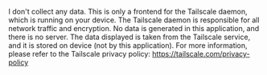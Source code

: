 I don't collect any data.
This is only a frontend for the Tailscale daemon, which is running on your device.
The Tailscale daemon is responsible for all network traffic and encryption.
No data is generated in this application, and there is no server.
The data displayed is taken from the Tailscale service, and it is stored on device (not by this application).
For more information, please refer to the Tailscale privacy policy: https://tailscale.com/privacy-policy
